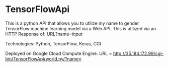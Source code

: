 # TensorFlowApi
This is a python API that allows you to utilize my name to gender TensorFlow machine learning model via a Web API. This is utilized via an HTTP Response of: URL\?name=*input*

Technologies:
Python,
TensorFlow,
Keras,
CGI

Deployed on Google Cloud Compute Engine.
URL = http://35.184.172.99/cgi-bin/TensorFlowApi/world.py/?name=

